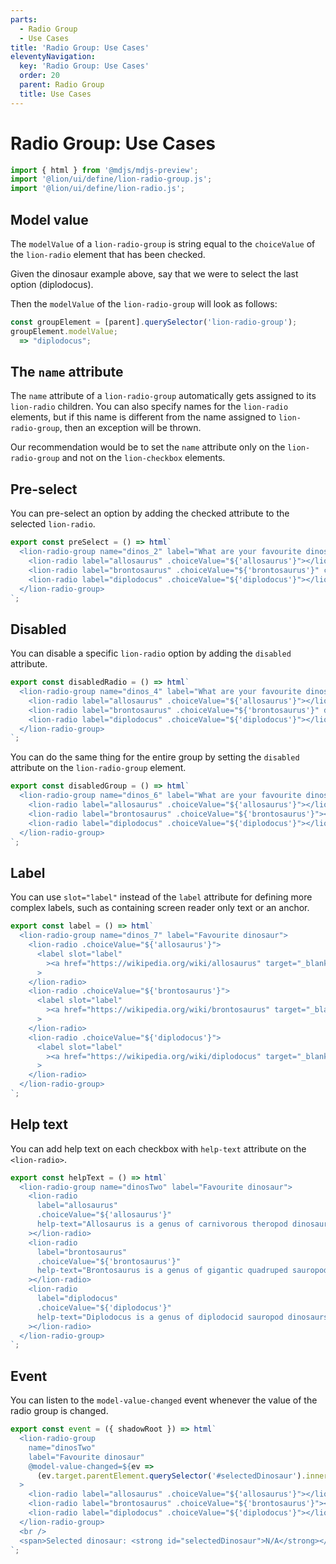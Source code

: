 ```yaml
---
parts:
  - Radio Group
  - Use Cases
title: 'Radio Group: Use Cases'
eleventyNavigation:
  key: 'Radio Group: Use Cases'
  order: 20
  parent: Radio Group
  title: Use Cases
---
```

# Radio Group: Use Cases

```js script
import { html } from '@mdjs/mdjs-preview';
import '@lion/ui/define/lion-radio-group.js';
import '@lion/ui/define/lion-radio.js';
```

## Model value

The `modelValue` of a `lion-radio-group` is string equal to the `choiceValue` of the `lion-radio` element that has been checked.

Given the dinosaur example above, say that we were to select the last option (diplodocus).

Then the `modelValue` of the `lion-radio-group` will look as follows:

```js
const groupElement = [parent].querySelector('lion-radio-group');
groupElement.modelValue;
  => "diplodocus";
```

## The `name` attribute

The `name` attribute of a `lion-radio-group` automatically gets assigned to its `lion-radio` children. You can also specify names for the `lion-radio` elements, but if this name is different from the name assigned to `lion-radio-group`, then an exception will be thrown.

Our recommendation would be to set the `name` attribute only on the `lion-radio-group` and not on the `lion-checkbox` elements.

## Pre-select

You can pre-select an option by adding the checked attribute to the selected `lion-radio`.

```js preview-story
export const preSelect = () => html`
  <lion-radio-group name="dinos_2" label="What are your favourite dinosaurs?">
    <lion-radio label="allosaurus" .choiceValue="${'allosaurus'}"></lion-radio>
    <lion-radio label="brontosaurus" .choiceValue="${'brontosaurus'}" checked></lion-radio>
    <lion-radio label="diplodocus" .choiceValue="${'diplodocus'}"></lion-radio>
  </lion-radio-group>
`;
```

## Disabled

You can disable a specific `lion-radio` option by adding the `disabled` attribute.

```js preview-story
export const disabledRadio = () => html`
  <lion-radio-group name="dinos_4" label="What are your favourite dinosaurs?">
    <lion-radio label="allosaurus" .choiceValue="${'allosaurus'}"></lion-radio>
    <lion-radio label="brontosaurus" .choiceValue="${'brontosaurus'}" disabled></lion-radio>
    <lion-radio label="diplodocus" .choiceValue="${'diplodocus'}"></lion-radio>
  </lion-radio-group>
`;
```

You can do the same thing for the entire group by setting the `disabled` attribute on the `lion-radio-group` element.

```js preview-story
export const disabledGroup = () => html`
  <lion-radio-group name="dinos_6" label="What are your favourite dinosaurs?" disabled>
    <lion-radio label="allosaurus" .choiceValue="${'allosaurus'}"></lion-radio>
    <lion-radio label="brontosaurus" .choiceValue="${'brontosaurus'}"></lion-radio>
    <lion-radio label="diplodocus" .choiceValue="${'diplodocus'}"></lion-radio>
  </lion-radio-group>
`;
```

## Label

You can use `slot="label"` instead of the `label` attribute for defining more complex labels, such as containing screen reader only text or an anchor.

```js preview-story
export const label = () => html`
  <lion-radio-group name="dinos_7" label="Favourite dinosaur">
    <lion-radio .choiceValue="${'allosaurus'}">
      <label slot="label"
        ><a href="https://wikipedia.org/wiki/allosaurus" target="_blank">allosaurus</a></label
      >
    </lion-radio>
    <lion-radio .choiceValue="${'brontosaurus'}">
      <label slot="label"
        ><a href="https://wikipedia.org/wiki/brontosaurus" target="_blank">brontosaurus</a></label
      >
    </lion-radio>
    <lion-radio .choiceValue="${'diplodocus'}">
      <label slot="label"
        ><a href="https://wikipedia.org/wiki/diplodocus" target="_blank">diplodocus</a></label
      >
    </lion-radio>
  </lion-radio-group>
`;
```

## Help text

You can add help text on each checkbox with `help-text` attribute on the `<lion-radio>`.

```js preview-story
export const helpText = () => html`
  <lion-radio-group name="dinosTwo" label="Favourite dinosaur">
    <lion-radio
      label="allosaurus"
      .choiceValue="${'allosaurus'}"
      help-text="Allosaurus is a genus of carnivorous theropod dinosaur that lived 155 to 145 million years ago during the late Jurassic period"
    ></lion-radio>
    <lion-radio
      label="brontosaurus"
      .choiceValue="${'brontosaurus'}"
      help-text="Brontosaurus is a genus of gigantic quadruped sauropod dinosaurs"
    ></lion-radio>
    <lion-radio
      label="diplodocus"
      .choiceValue="${'diplodocus'}"
      help-text="Diplodocus is a genus of diplodocid sauropod dinosaurs whose fossils were first discovered in 1877 by S. W. Williston"
    ></lion-radio>
  </lion-radio-group>
`;
```

## Event

You can listen to the `model-value-changed` event whenever the value of the radio group is changed.

```js preview-story
export const event = ({ shadowRoot }) => html`
  <lion-radio-group
    name="dinosTwo"
    label="Favourite dinosaur"
    @model-value-changed=${ev =>
      (ev.target.parentElement.querySelector('#selectedDinosaur').innerText = ev.target.modelValue)}
  >
    <lion-radio label="allosaurus" .choiceValue="${'allosaurus'}"></lion-radio>
    <lion-radio label="brontosaurus" .choiceValue="${'brontosaurus'}"></lion-radio>
    <lion-radio label="diplodocus" .choiceValue="${'diplodocus'}"></lion-radio>
  </lion-radio-group>
  <br />
  <span>Selected dinosaur: <strong id="selectedDinosaur">N/A</strong></span>
`;
```
